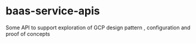 # baas-service-apis
Some API to support exploration of GCP design pattern , configuration and proof of concepts
